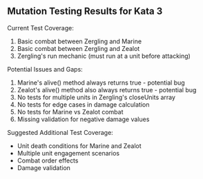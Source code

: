 ﻿## Mutation Testing Results for Kata 3

Current Test Coverage:
1. Basic combat between Zergling and Marine
2. Basic combat between Zergling and Zealot
3. Zergling's run mechanic (must run at a unit before attacking)

Potential Issues and Gaps:
1. Marine's alive() method always returns true - potential bug
2. Zealot's alive() method also always returns true - potential bug
3. No tests for multiple units in Zergling's closeUnits array
4. No tests for edge cases in damage calculation
5. No tests for Marine vs Zealot combat
6. Missing validation for negative damage values

Suggested Additional Test Coverage:
- Unit death conditions for Marine and Zealot
- Multiple unit engagement scenarios
- Combat order effects
- Damage validation
